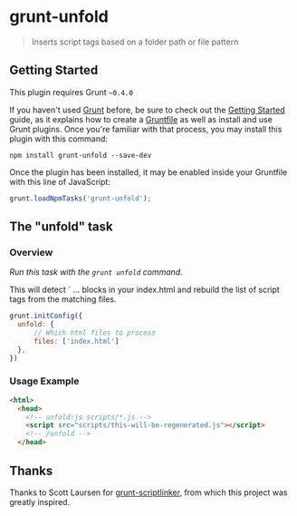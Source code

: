 # grunt-unfold

> Inserts script tags based on a folder path or file pattern

## Getting Started
This plugin requires Grunt `~0.4.0`

If you haven't used [Grunt](http://gruntjs.com/) before, be sure to check out the [Getting Started](http://gruntjs.com/getting-started) guide, as it explains how to create a [Gruntfile](http://gruntjs.com/sample-gruntfile) as well as install and use Grunt plugins. Once you're familiar with that process, you may install this plugin with this command:

```shell
npm install grunt-unfold --save-dev
```

Once the plugin has been installed, it may be enabled inside your Gruntfile with this line of JavaScript:

```js
grunt.loadNpmTasks('grunt-unfold');
```

## The "unfold" task

### Overview
_Run this task with the `grunt unfold` command._

This will detect `<!-- unfold:js scripts/*.js --> ... <!-- /unfold --> blocks in your index.html and rebuild the list of script tags from the matching files.

```js
grunt.initConfig({
  unfold: {
      // Which html files to process
      files: ['index.html']
  },
})
```

### Usage Example

```html
<html>
  <head>
    <!-- unfold:js scripts/*.js -->
	<script src="scripts/this-will-be-regenerated.js"></script>
	<!-- /unfold -->
  </head>
```

## Thanks

Thanks to Scott Laursen for [grunt-scriptlinker](http://github.com/scott-laursen/grunt-scriptlinker), from which this project was greatly inspired.
